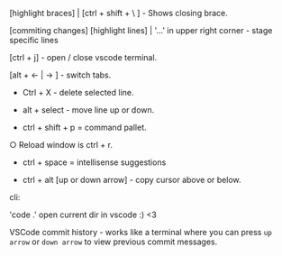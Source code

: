 [highlight braces] | [ctrl + shift + \ ] - Shows closing brace.

[commiting changes] [highlight lines] | '...' in upper right corner - stage specific lines

[ctrl + j] - open / close vscode terminal.

[alt + <- | -> ] - switch tabs.



- Ctrl + X - delete selected line.

- alt + select - move line up or down.

- ctrl + shift + p = command pallet.

○ Reload window is ctrl + r.

- ctrl + space = intellisense suggestions

- ctrl + alt [up or down arrow] - copy cursor above or below.

cli:

'code .' open current dir in vscode :) <3

VSCode commit history - works like a terminal where you can press `up arrow` or `down arrow` to view previous commit messages.
